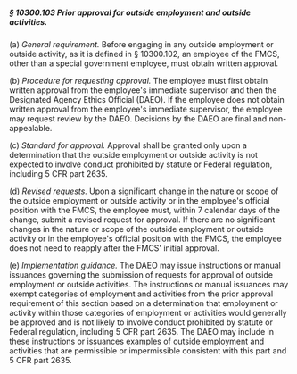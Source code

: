 ##### § 10300.103 Prior approval for outside employment and outside activities. #####

(a) *General requirement.* Before engaging in any outside employment or outside activity, as it is defined in § 10300.102, an employee of the FMCS, other than a special government employee, must obtain written approval.

(b) *Procedure for requesting approval.* The employee must first obtain written approval from the employee's immediate supervisor and then the Designated Agency Ethics Official (DAEO). If the employee does not obtain written approval from the employee's immediate supervisor, the employee may request review by the DAEO. Decisions by the DAEO are final and non-appealable.

(c) *Standard for approval.* Approval shall be granted only upon a determination that the outside employment or outside activity is not expected to involve conduct prohibited by statute or Federal regulation, including 5 CFR part 2635.

(d) *Revised requests.* Upon a significant change in the nature or scope of the outside employment or outside activity or in the employee's official position with the FMCS, the employee must, within 7 calendar days of the change, submit a revised request for approval. If there are no significant changes in the nature or scope of the outside employment or outside activity or in the employee's official position with the FMCS, the employee does not need to reapply after the FMCS' initial approval.

(e) *Implementation guidance.* The DAEO may issue instructions or manual issuances governing the submission of requests for approval of outside employment or outside activities. The instructions or manual issuances may exempt categories of employment and activities from the prior approval requirement of this section based on a determination that employment or activity within those categories of employment or activities would generally be approved and is not likely to involve conduct prohibited by statute or Federal regulation, including 5 CFR part 2635. The DAEO may include in these instructions or issuances examples of outside employment and activities that are permissible or impermissible consistent with this part and 5 CFR part 2635.